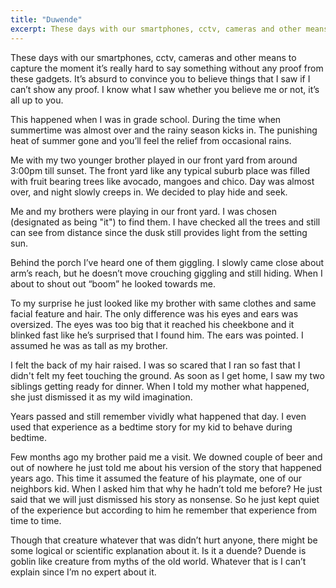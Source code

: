 ```yaml
---
title: "Duwende"
excerpt: These days with our smartphones, cctv, cameras and other means to capture the moment it’s really hard to say something without any proof from these gadgets. It’s absurd to convince you to believe things that I saw if I can’t show any proof. I know what I saw whether you believe me or not, it’s all up to you.
---
```



These days with our smartphones, cctv, cameras and other means to capture the moment it’s really hard to say something without any proof from these gadgets. It’s absurd to convince you to believe things that I saw if I can’t show any proof. I know what I saw whether you believe me or not, it’s all up to you.
 
This happened when I was in grade school. During the time when summertime was almost over and the rainy season kicks in. The punishing heat of summer gone and you’ll feel the relief from occasional rains.
 
Me with my two younger brother played in our front yard from around 3:00pm till sunset. The front yard like any typical suburb place was filled with fruit bearing trees like avocado, mangoes and chico. Day was almost over, and night slowly creeps in. We decided to play hide and seek.
 
Me and my brothers were playing in our front yard. I was chosen (designated as being "it") to find them. I have checked all the trees and still can see from distance since the dusk still provides light from the setting sun.
 
Behind the porch I’ve heard one of them giggling. I slowly came close about arm’s reach, but he doesn’t move crouching giggling and still hiding. When I about to shout out “boom” he looked towards me. 
 
To my surprise he just looked like my brother with same clothes and same facial feature and hair.
The only difference was his eyes and ears was oversized. The eyes was too big that it reached his cheekbone and it blinked fast like he’s surprised that I found him. The ears was pointed. I assumed he was as tall as my brother.
 
I felt the back of my hair raised. I was so scared that I ran so fast that I didn't felt my feet touching the ground. As soon as I get home, I saw my two siblings getting ready for dinner. When I told my mother what happened, she just dismissed it as my wild imagination.
 
Years passed and still remember vividly what happened that day. I even used that experience as a bedtime story for my kid to behave during bedtime.
 
Few months ago my brother paid me a visit. We downed couple of beer and out of nowhere he just told me about his version of the story that happened years ago. This time it assumed the feature of his playmate, one of our neighbors kid. When I asked him that why he hadn’t told me before? He just said that we will just dismissed his story as nonsense. So he just kept quiet of the experience but according to him he remember that experience from time to time.
 
Though that creature whatever that was didn’t hurt anyone, there might be some logical or scientific explanation about it. Is it a duende? Duende is goblin like creature from myths of the old world. Whatever that is I can’t explain since I’m no expert about it.
 
 
 
 
 
 
 
 
 
 
 
